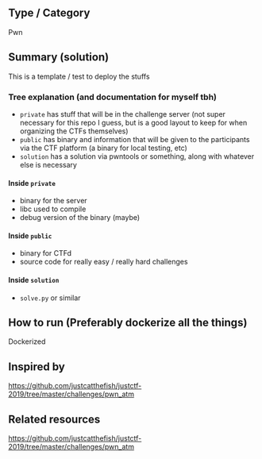 ## Type / Category

Pwn

## Summary (solution)

This is a template / test to deploy the stuffs

### Tree explanation (and documentation for myself tbh)

* `private` has stuff that will be in the challenge server (not super necessary for this repo I guess, but is a good layout to keep for when organizing the CTFs themselves)
* `public` has binary and information that will be given to the participants via the CTF platform (a binary for local testing, etc)
* `solution` has a solution via pwntools or something, along with whatever else is necessary

#### Inside `private`

* binary for the server
* libc used to compile
* debug version of the binary (maybe)

#### Inside `public`

* binary for CTFd
* source code for really easy / really hard challenges

#### Inside `solution`

* `solve.py` or similar

## How to run (Preferably dockerize all the things)

Dockerized

## Inspired by

https://github.com/justcatthefish/justctf-2019/tree/master/challenges/pwn_atm

## Related resources

https://github.com/justcatthefish/justctf-2019/tree/master/challenges/pwn_atm
